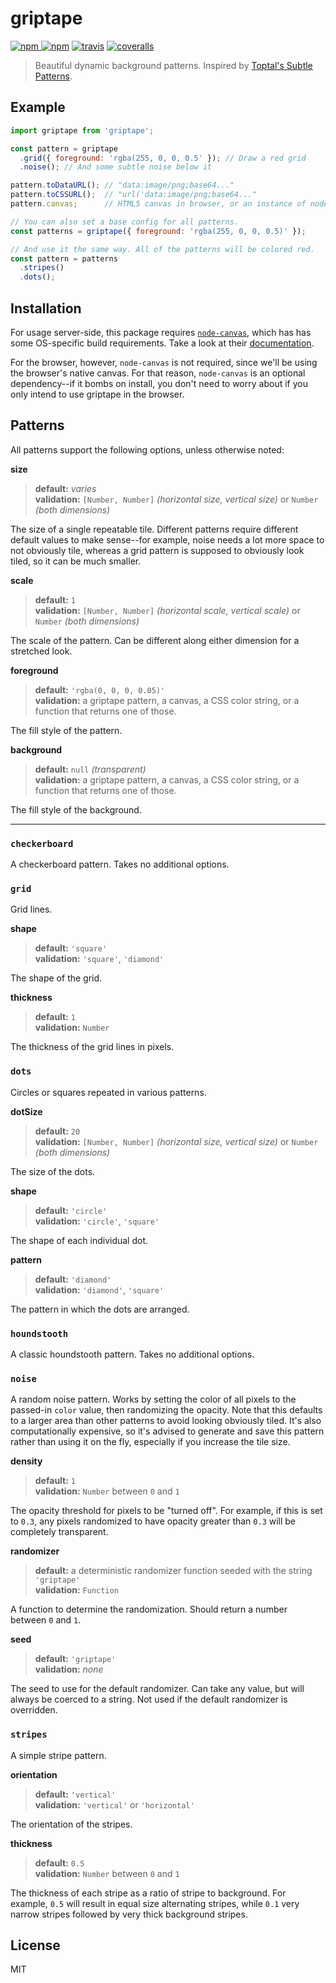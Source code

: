 # griptape

[![npm](https://img.shields.io/npm/v/griptape.svg) ![npm](https://img.shields.io/npm/dm/griptape.svg)](https://www.npmjs.com/package/griptape)
[![travis](https://img.shields.io/travis/cameronhimself/griptape.svg)](https://travis-ci.org/cameronhimself/griptape)
[![coveralls](https://img.shields.io/coveralls/github/cameronhimself/griptape.svg)](https://coveralls.io/github/cameronhimself/griptape)

> Beautiful dynamic background patterns. Inspired by [Toptal's Subtle Patterns](https://www.toptal.com/designers/subtlepatterns/).

## Example

```javascript
import griptape from 'griptape';

const pattern = griptape
  .grid({ foreground: 'rgba(255, 0, 0, 0.5' }); // Draw a red grid
  .noise(); // And some subtle noise below it

pattern.toDataURL(); // "data:image/png;base64..."
pattern.toCSSURL();  // "url('data:image/png;base64..."
pattern.canvas;      // HTML5 canvas in browser, or an instance of node-canvas on the server.
```
```javascript
// You can also set a base config for all patterns.
const patterns = griptape({ foreground: 'rgba(255, 0, 0, 0.5)' });

// And use it the same way. All of the patterns will be colored red.
const pattern = patterns
  .stripes()
  .dots();
```

## Installation

For usage server-side, this package requires [`node-canvas`](https://www.npmjs.com/package/canvas), which has has some OS-specific build requirements. Take a look at their [documentation](https://github.com/Automattic/node-canvas/wiki/_pages).

For the browser, however, `node-canvas` is not required, since we'll be using the browser's native canvas. For that reason, `node-canvas` is an optional dependency--if it bombs on install, you don't need to worry about if you only intend to use griptape in the browser.

## Patterns

All patterns support the following options, unless otherwise noted:

**size**  
>**default:** *varies*  
**validation:** `[Number, Number]` *(horizontal size, vertical size)* or `Number` *(both dimensions)*  

The size of a single repeatable tile. Different patterns require different default values to make sense--for example, noise needs a lot more space to not obviously tile, whereas a grid pattern is supposed to obviously look tiled, so it can be much smaller.

**scale**  
>**default:** `1`  
**validation:** `[Number, Number]` *(horizontal scale, vertical scale)* or `Number` *(both dimensions)*  

The scale of the pattern. Can be different along either dimension for a stretched look.

**foreground**  
>**default:** `'rgba(0, 0, 0, 0.05)'`  
**validation:** a griptape pattern, a canvas, a CSS color string, or a function that returns one of those.

The fill style of the pattern.  

**background**  
>**default:** `null` *(transparent)*  
**validation:** a griptape pattern, a canvas, a CSS color string, or a function that returns one of those.  

The fill style of the background.

--------
### `checkerboard`

A checkerboard pattern. Takes no additional options.

### `grid`

Grid lines.

**shape**  
>**default:** `'square'`  
**validation:** `'square'`, `'diamond'`

The shape of the grid.

**thickness**  
>**default:** `1`  
**validation:** `Number`  

The thickness of the grid lines in pixels.

### `dots`

Circles or squares repeated in various patterns.

**dotSize**  
>**default:** `20`  
**validation:** `[Number, Number]` *(horizontal size, vertical size)* or `Number` *(both dimensions)* 

The size of the dots.

**shape**  
>**default:** `'circle'`  
**validation:** `'circle'`, `'square'`  

The shape of each individual dot.

**pattern**  
>**default:** `'diamond'`  
**validation:** `'diamond'`, `'square'`  

The pattern in which the dots are arranged.

### `houndstooth`

A classic houndstooth pattern. Takes no additional options.

### `noise`

A random noise pattern. Works by setting the color of all pixels to the passed-in `color` value, then randomizing the opacity. Note that this defaults to a larger area than other patterns to avoid looking obviously tiled. It's also computationally expensive, so it's advised to generate and save this pattern rather than using it on the fly, especially if you increase the tile size.

**density**  
>**default:** `1`  
**validation:** `Number` between `0` and `1`

The opacity threshold for pixels to be "turned off". For example, if this is set to `0.3`, any pixels randomized to have opacity greater than `0.3` will be completely transparent.

**randomizer**  
>**default:** a deterministic randomizer function seeded with the string `'griptape'`  
**validation:** `Function`

A function to determine the randomization. Should return a number between `0` and `1`.

**seed**  
>**default:** `'griptape'`  
**validation:** *none*

The seed to use for the default randomizer. Can take any value, but will always be coerced to a string. Not used if the default randomizer is overridden.

### `stripes`

A simple stripe pattern.

**orientation**  
>**default:** `'vertical'`  
**validation:** `'vertical'` or `'horizontal'`  

The orientation of the stripes.

**thickness**  
>**default:** `0.5`  
**validation:** `Number` between `0` and `1`  

The thickness of each stripe as a ratio of stripe to background. For example, `0.5` will result in equal size alternating stripes, while `0.1` very narrow stripes followed by very thick background stripes.

## License

MIT
